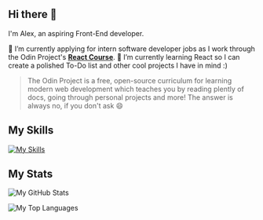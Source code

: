 ## Hi there 👋

I'm Alex, an aspiring Front-End developer.

🔭 I’m currently applying for intern software developer jobs as I work through the Odin Project's [**React Course**](https://www.theodinproject.com/paths/full-stack-javascript/courses/javascript#react-js).
🌱 I’m currently learning React so I can create a polished To-Do list and other cool projects I have in mind :)

> The Odin Project is a free, open-source curriculum for learning modern web development which teaches you by reading plently of docs, going through personal projects and more! 
> The answer is always no, if you don't ask 😄


## My Skills

[![My Skills](https://skillicons.dev/icons?i=react,javascript,html,css,tailwind,vite,babel,git,vscode&perline=9)](https://skillicons.dev)

## My Stats

![My GitHub Stats](https://github-readme-stats.vercel.app/api?username=Frenzy017)


![My Top Languages](https://github-readme-stats.vercel.app/api/top-langs/?username=Frenzy017)


<!--
**Frenzy017/Frenzy017** is a ✨ _special_ ✨ repository because its `README.md` (this file) appears on your GitHub profile.

Here are some ideas to get you started:

- 🔭 I’m currently working on ...
- 🌱 I’m currently learning ...
- 👯 I’m looking to collaborate on ...
- 🤔 I’m looking for help with ...
- 💬 Ask me about ...
- 📫 How to reach me: ...
- 😄 Pronouns: ...
- ⚡ Fun fact: ...
-->
